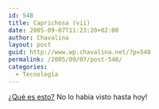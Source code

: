 ```yaml
---
id: 548
title: Caprichosa (vii)
date: 2005-09-07T11:23:20+02:00
author: Chavalina
layout: post
guid: http://www.wp.chavalina.net/?p=548
permalink: /2005/09/07/post-548/
categories:
  - Tecnología
---
```

<a href="http://www.apple.com/ipodnano/" target="_blank">&iquest;Qu&eacute; es esto?</a> No lo hab&iacute;a visto hasta hoy!